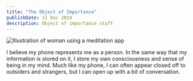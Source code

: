 ```yaml
---
title: "The Object of Importance"
publishDate: 12 Dec 2024
description: Object of importance stuff
---
```


![Illustration of woman using a meditation app](/assets/download.webp)

I believe my phone represents me as a person. In the same way that my information is stored on it, I store my own consciousness and sense of being in my mind. Much like my phone, I can often appear closed off to outsiders and strangers, but I can open up with a bit of conversation. 


